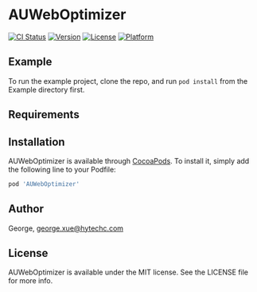 # AUWebOptimizer

[![CI Status](https://img.shields.io/travis/George/AUWebOptimizer.svg?style=flat)](https://travis-ci.org/George/AUWebOptimizer)
[![Version](https://img.shields.io/cocoapods/v/AUWebOptimizer.svg?style=flat)](https://cocoapods.org/pods/AUWebOptimizer)
[![License](https://img.shields.io/cocoapods/l/AUWebOptimizer.svg?style=flat)](https://cocoapods.org/pods/AUWebOptimizer)
[![Platform](https://img.shields.io/cocoapods/p/AUWebOptimizer.svg?style=flat)](https://cocoapods.org/pods/AUWebOptimizer)

## Example

To run the example project, clone the repo, and run `pod install` from the Example directory first.

## Requirements

## Installation

AUWebOptimizer is available through [CocoaPods](https://cocoapods.org). To install
it, simply add the following line to your Podfile:

```ruby
pod 'AUWebOptimizer'
```

## Author

George, george.xue@hytechc.com

## License

AUWebOptimizer is available under the MIT license. See the LICENSE file for more info.
